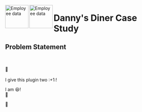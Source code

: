 <img src="images/Case Study - Danny's Diner/tacos.jpeg/" alt="Employee data" width="75" height="75" align="left">  <img src="images/Case Study - Danny's Diner/hamburger.png/" alt="Employee data" width="75" height="75" align="left"> <h1 align="left">Danny's Diner Case Study</h1>

## Problem Statement
<br>
<br>
🚀
<br>
<br>
I give this plugin two :+1:!<br>

I am :laughing:!<br>
:hamburger:

🍔

         
